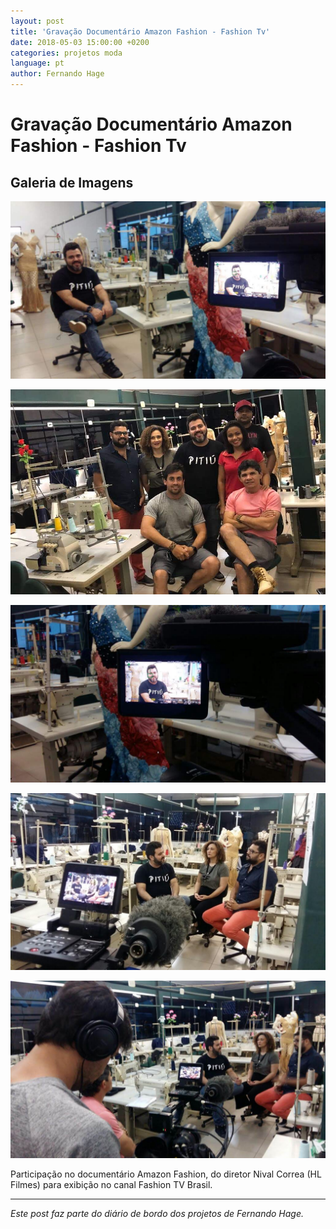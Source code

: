 ```yaml
---
layout: post
title: 'Gravação Documentário Amazon Fashion - Fashion Tv'
date: 2018-05-03 15:00:00 +0200
categories: projetos moda
language: pt
author: Fernando Hage
---
```


# Gravação Documentário Amazon Fashion - Fashion Tv

## Galeria de Imagens

![Gravação Documentário Amazon Fashion - Fashion Tv](/assets/images/gravacao-documentario-amazon-fashion-fashion-tv-01.jpg)

![Gravação Documentário Amazon Fashion - Fashion Tv](/assets/images/gravacao-documentario-amazon-fashion-fashion-tv-02.jpg)

![Gravação Documentário Amazon Fashion - Fashion Tv](/assets/images/gravacao-documentario-amazon-fashion-fashion-tv-03.jpg)

![Gravação Documentário Amazon Fashion - Fashion Tv](/assets/images/gravacao-documentario-amazon-fashion-fashion-tv-04.jpg)

![Gravação Documentário Amazon Fashion - Fashion Tv](/assets/images/gravacao-documentario-amazon-fashion-fashion-tv-05.jpg)

Participação no documentário Amazon Fashion, do diretor Nival Correa (HL Filmes) para exibição no canal Fashion TV Brasil.

---

*Este post faz parte do diário de bordo dos projetos de Fernando Hage.*